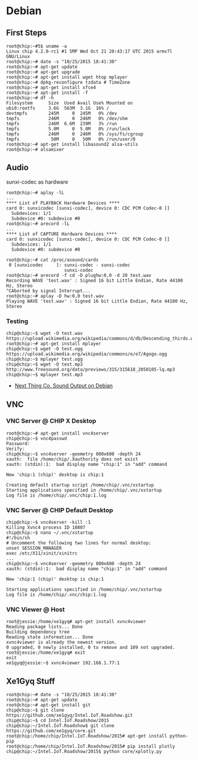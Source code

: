 Debian
==

## First Steps

    root@chip:~#5$ uname -a
    Linux chip 4.2.0-rc1 #1 SMP Wed Oct 21 20:43:17 UTC 2015 armv7l GNU/Linux
    root@chip:~# date -s "10/25/2015 18:41:30"
    root@chip:~# apt-get update
    root@chip:~# apt-get upgrade
    root@chip:~# apt-get install wget htop mplayer
    root@chip:~# dpkg-reconfigure tzdata # TimeZone
    root@chip:~# apt-get install xfce4
    root@chip:~# apt-get install -f
    root@chip:~# df -h
    Filesystem      Size  Used Avail Use% Mounted on
    ubi0:rootfs     3.6G  563M  3.1G  16% /
    devtmpfs        245M     0  245M   0% /dev
    tmpfs           246M     0  246M   0% /dev/shm
    tmpfs           246M  6.6M  239M   3% /run
    tmpfs           5.0M     0  5.0M   0% /run/lock
    tmpfs           246M     0  246M   0% /sys/fs/cgroup
    tmpfs            50M     0   50M   0% /run/user/0
    root@chip:~# apt-get install libasound2 alsa-utils
    root@chip:~# alsamixer
    
## Audio

sunxi-codec as hardware
    
    root@chip:~# aplay -lL
    ...
    **** List of PLAYBACK Hardware Devices ****
    card 0: sunxicodec [sunxi-codec], device 0: CDC PCM Codec-0 []
      Subdevices: 1/1
      Subdevice #0: subdevice #0
    root@chip:~# arecord -lL
    ...
    **** List of CAPTURE Hardware Devices ****
    card 0: sunxicodec [sunxi-codec], device 0: CDC PCM Codec-0 []
      Subdevices: 1/1
      Subdevice #0: subdevice #0

    root@chip:~# cat /proc/asound/cards
     0 [sunxicodec     ]: sunxi-codec - sunxi-codec
                          sunxi-codec
    root@chip:~# arecord -f cd -D plughw:0,0 -d 20 test.wav
    Recording WAVE 'test.wav' : Signed 16 bit Little Endian, Rate 44100 Hz, Stereo
    ^CAborted by signal Interrupt...
    root@chip:~# aplay -D hw:0,0 test.wav
    Playing WAVE 'test.wav' : Signed 16 bit Little Endian, Rate 44100 Hz, Stereo

### Testing

    chip@chip:~$ wget -O test.wav https://upload.wikimedia.org/wikipedia/commons/d/db/Descending_thirds.wav
    root@chip:~# apt-get install mplayer
    chip@chip:~$ wget -O test.ogg https://upload.wikimedia.org/wikipedia/commons/e/e7/Agogo.ogg
    chip@chip:~$ mplayer test.ogg
    chip@chip:~$ wget -O test.mp3 http://www.freesound.org/data/previews/315/315618_2050105-lq.mp3
    chip@chip:~$ mplayer test.mp3
    
- [Next Thing Co. Sound Output on Debian ](https://nextthingco.zendesk.com/hc/en-us/articles/212946707-Sound-Output-on-Debian)

## VNC

### VNC Server @ CHIP X Desktop

    root@chip:~# apt-get install vnc4server
    chip@chip:~$ vnc4passwd 
    Password:
    Verify:
    chip@chip:~$ vnc4server -geometry 800x600 -depth 24
    xauth:  file /home/chip/.Xauthority does not exist
    xauth: (stdin):1:  bad display name "chip:1" in "add" command
    
    New 'chip:1 (chip)' desktop is chip:1
    
    Creating default startup script /home/chip/.vnc/xstartup
    Starting applications specified in /home/chip/.vnc/xstartup
    Log file is /home/chip/.vnc/chip:1.log

### VNC Server @ CHIP Default Desktop

    chip@chip:~$ vnc4server -kill :1
    Killing Xvnc4 process ID 18807
    chip@chip:~$ nano ~/.vnc/xstartup                         
    #!/bin/sh
    # Uncomment the following two lines for normal desktop:
    unset SESSION_MANAGER 
    exec /etc/X11/xinit/xinitrc 
    ...
    chip@chip:~$ vnc4server -geometry 800x600 -depth 24
    xauth: (stdin):1:  bad display name "chip:1" in "add" command
    
    New 'chip:1 (chip)' desktop is chip:1
    
    Starting applications specified in /home/chip/.vnc/xstartup
    Log file is /home/chip/.vnc/chip:1.log

### VNC Viewer @ Host
    
    root@jessie:/home/xe1gyq# apt-get install xvnc4viewer
    Reading package lists... Done
    Building dependency tree       
    Reading state information... Done
    xvnc4viewer is already the newest version.
    0 upgraded, 0 newly installed, 0 to remove and 109 not upgraded.
    root@jessie:/home/xe1gyq# exit
    exit
    xe1gyq@jessie:~$ xvnc4viewer 192.168.1.77:1

## Xe1Gyq Stuff

    root@chip:~# date -s "10/25/2015 18:41:30"
    root@chip:~# apt-get update
    root@chip:~# apt-get install git
    chip@chip:~$ git clone https://github.com/xe1gyq/Intel.IoT.Roadshow.git
    chip@chip:~$ cd Intel.IoT.Roadshow/2015
    chip@chip:~/Intel.IoT.Roadshow$ git clone https://github.com/xe1gyq/core.git
    root@chip:/home/chip/Intel.IoT.Roadshow/2015# apt-get install python-pip
    root@chip:/home/chip/Intel.IoT.Roadshow/2015# pip install plotly
    chip@chip:~/Intel.IoT.Roadshow/2015$ python core/xplotly.py
    
